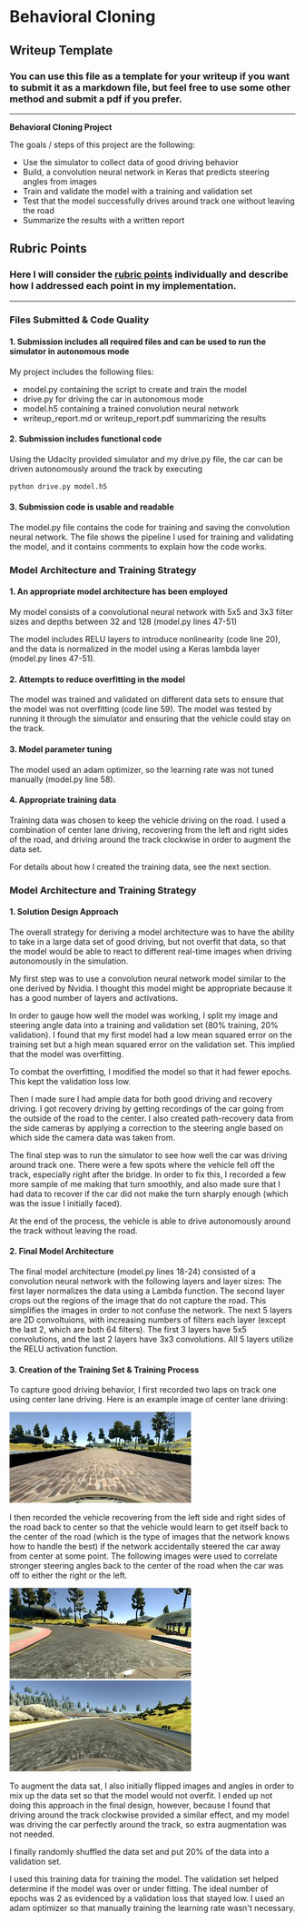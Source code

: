 # **Behavioral Cloning** 

## Writeup Template

### You can use this file as a template for your writeup if you want to submit it as a markdown file, but feel free to use some other method and submit a pdf if you prefer.

---

**Behavioral Cloning Project**

The goals / steps of this project are the following:
* Use the simulator to collect data of good driving behavior
* Build, a convolution neural network in Keras that predicts steering angles from images
* Train and validate the model with a training and validation set
* Test that the model successfully drives around track one without leaving the road
* Summarize the results with a written report


[//]: # (Image References)

[image1]: ./writeup_images/center.jpg "Center Image"
[image2]: ./writeup_images/left.jpg "Recovery Image"
[image3]: ./writeup_images/right.jpg "Recovery Image"

## Rubric Points
### Here I will consider the [rubric points](https://review.udacity.com/#!/rubrics/432/view) individually and describe how I addressed each point in my implementation.  

---
### Files Submitted & Code Quality

#### 1. Submission includes all required files and can be used to run the simulator in autonomous mode

My project includes the following files:
* model.py containing the script to create and train the model
* drive.py for driving the car in autonomous mode
* model.h5 containing a trained convolution neural network 
* writeup_report.md or writeup_report.pdf summarizing the results

#### 2. Submission includes functional code
Using the Udacity provided simulator and my drive.py file, the car can be driven autonomously around the track by executing 
```sh
python drive.py model.h5
```

#### 3. Submission code is usable and readable

The model.py file contains the code for training and saving the convolution neural network. The file shows the pipeline I used for training and validating the model, and it contains comments to explain how the code works.

### Model Architecture and Training Strategy

#### 1. An appropriate model architecture has been employed

My model consists of a convolutional neural network with 5x5 and 3x3 filter sizes and depths between 32 and 128 (model.py lines 47-51) 

The model includes RELU layers to introduce nonlinearity (code line 20), and the data is normalized in the model using a Keras lambda layer (model.py lines 47-51). 

#### 2. Attempts to reduce overfitting in the model

The model was trained and validated on different data sets to ensure that the model was not overfitting (code line 59). The model was tested by running it through the simulator and ensuring that the vehicle could stay on the track.

#### 3. Model parameter tuning

The model used an adam optimizer, so the learning rate was not tuned manually (model.py line 58).

#### 4. Appropriate training data

Training data was chosen to keep the vehicle driving on the road. I used a combination of center lane driving, recovering from the left and right sides of the road, and driving around the track clockwise in order to augment the data set.

For details about how I created the training data, see the next section. 

### Model Architecture and Training Strategy

#### 1. Solution Design Approach

The overall strategy for deriving a model architecture was to have the ability to take in a large data set of good driving, but not overfit that data, so that the model would be able to react to different real-time images when driving autonomously in the simulation.

My first step was to use a convolution neural network model similar to the one derived by Nvidia. I thought this model might be appropriate because it has a good number of layers and activations.

In order to gauge how well the model was working, I split my image and steering angle data into a training and validation set (80% training, 20% validation). I found that my first model had a low mean squared error on the training set but a high mean squared error on the validation set. This implied that the model was overfitting. 

To combat the overfitting, I modified the model so that it had fewer epochs. This kept the validation loss low.

Then I made sure I had ample data for both good driving and recovery driving. I got recovery driving by getting recordings of the car going from the outside of the road to the center. I also created path-recovery data from the side cameras by applying a correction to the steering angle based on which side the camera data was taken from.

The final step was to run the simulator to see how well the car was driving around track one. There were a few spots where the vehicle fell off the track, especially right after the bridge. In order to fix this, I recorded a few more sample of me making that turn smoothly, and also made sure that I had data to recover if the car did not make the turn sharply enough (which was the issue I initially faced).

At the end of the process, the vehicle is able to drive autonomously around the track without leaving the road.

#### 2. Final Model Architecture

The final model architecture (model.py lines 18-24) consisted of a convolution neural network with the following layers and layer sizes:
The first layer normalizes the data using a Lambda function.
The second layer crops out the regions of the image that do not capture the road. This simplifies the images in order to not confuse the network.
The next 5 layers are 2D convoltuions, with increasing numbers of filters each layer (except the last 2, which are both 64 filters). The first 3 layers have 5x5 convolutions, and the last 2 layers have 3x3 convolutions. All 5 layers utilize the RELU activation function.


#### 3. Creation of the Training Set & Training Process

To capture good driving behavior, I first recorded two laps on track one using center lane driving. Here is an example image of center lane driving:

![alt text][image1]

I then recorded the vehicle recovering from the left side and right sides of the road back to center so that the vehicle would learn to get itself back to the center of the road (which is the type of images that the network knows how to handle the best) if the network accidentally steered the car away from center at some point. The following images were used to correlate stronger steering angles back to the center of the road when the car was off to either the right or the left.

![alt text][image2]
![alt text][image3]

To augment the data sat, I also initially flipped images and angles in order to mix up the data set so that the model would not overfit. I ended up not doing this approach in the final design, however, because I found that driving around the track clockwise provided a similar effect, and my model was driving the car perfectly around the track, so extra augmentation was not needed.


I finally randomly shuffled the data set and put 20% of the data into a validation set. 

I used this training data for training the model. The validation set helped determine if the model was over or under fitting. The ideal number of epochs was 2 as evidenced by a validation loss that stayed low. I used an adam optimizer so that manually training the learning rate wasn't necessary.

